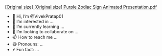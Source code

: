 [[Original size] [Original size] Purple Zodiac Sign Animated Presentation.pdf](https://github.com/user-attachments/files/15685543/Original.size.Original.size.Purple.Zodiac.Sign.Animated.Presentation.pdf)
- 👋 Hi, I’m @VivekPratap01
- 👀 I’m interested in ...
- 🌱 I’m currently learning ...
- 💞️ I’m looking to collaborate on ...
- 📫 How to reach me ...
- 😄 Pronouns: ...
- ⚡ Fun fact: ...

<!---
VivekPratap01/VivekPratap01 is a ✨ special ✨ repository because its `README.md` (this file) appears on your GitHub profile.
You can click the Preview link to take a look at your changes.
--
don't allow to download 
only open the file
